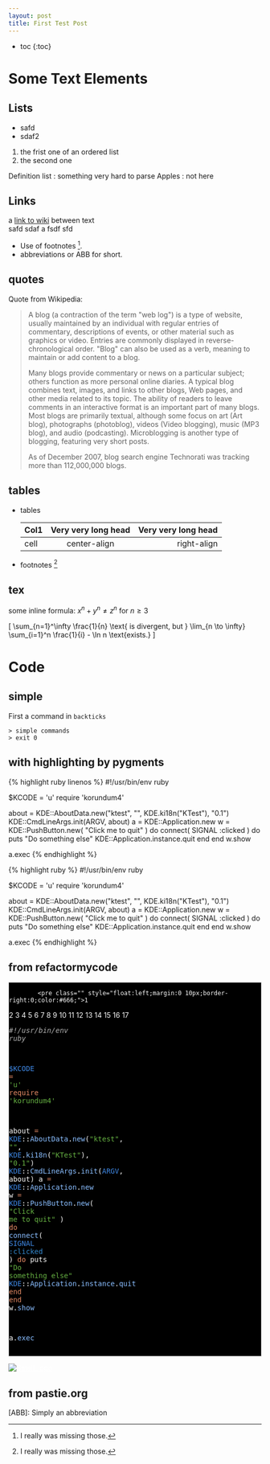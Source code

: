 ```yaml
---
layout: post
title: First Test Post
---
```


* toc
{:toc}

# Some Text Elements

## Lists

- safd
- sdaf2

1. the frist one of an ordered list
2. the second one


Definition list
: something very hard to parse
Apples
: not here

## Links

a [link to wiki](http://wikipedia.org) between text <br />
safd sdaf a fsdf sfd

* Use of footnotes [^foot].
* abbreviations or ABB for short.

## quotes

Quote from Wikipedia:
> A blog (a contraction of the term "web log") is a type of website, usually maintained by an individual with regular entries of commentary, descriptions of events, or other material such as graphics or video. Entries are commonly displayed in reverse-chronological order. "Blog" can also be used as a verb, meaning to maintain or add content to a blog.
>
> Many blogs provide commentary or news on a particular subject; others function as more personal online diaries. A typical blog combines text, images, and links to other blogs, Web pages, and other media related to its topic. The ability of readers to leave comments in an interactive format is an important part of many blogs. Most blogs are primarily textual, although some focus on art (Art blog), photographs (photoblog), videos (Video blogging), music (MP3 blog), and audio (podcasting). Microblogging is another type of blogging, featuring very short posts.
>
> As of December 2007, blog search engine Technorati was tracking more than 112,000,000 blogs.

## tables


*   tables

    Col1 | Very very long head | Very very long head|
    -----|:-------------------:|-------------------:|
    cell | center-align        | right-align        |


*   footnotes [^foot]



## tex


some inline formula: $x^{n}+y^{n} \neq z^{n}$ for $n \geq 3$

\[ 
\sum_{n=1}^\infty \frac{1}{n} 
\text{ is divergent, but } 
\lim_{n \to \infty} \sum_{i=1}^n \frac{1}{i} - \ln n \text{exists.} 
\]

# Code

## simple

First a command in `backticks`

    > simple commands
    > exit 0



## with highlighting by pygments

{% highlight ruby linenos %}
#!/usr/bin/env ruby

$KCODE = 'u'
require 'korundum4'

about = KDE::AboutData.new("ktest", "", KDE.ki18n("KTest"), "0.1")
KDE::CmdLineArgs.init(ARGV, about)
a = KDE::Application.new
w = KDE::PushButton.new( "Click me to quit" ) do
  connect( SIGNAL :clicked ) do
    puts "Do something else"
    KDE::Application.instance.quit
  end
end
w.show

a.exec
{% endhighlight %}

{% highlight ruby %}
#!/usr/bin/env ruby

$KCODE = 'u'
require 'korundum4'

about = KDE::AboutData.new("ktest", "", KDE.ki18n("KTest"), "0.1")
KDE::CmdLineArgs.init(ARGV, about)
a = KDE::Application.new
w = KDE::PushButton.new( "Click me to quit" ) do
  connect( SIGNAL :clicked ) do
    puts "Do something else"
    KDE::Application.instance.quit
  end
end
w.show

a.exec
{% endhighlight %}

## from refactormycode

<div style="overflow:auto;border:solid 1px #ccc;background:#000;color:#F8F8F8">
          <div class="section">
            
            <pre class="" style="float:left;margin:0 10px;border-right:0;color:#666;">1
2
3
4
5
6
7
8
9
10
11
12
13
14
15
16
17</pre>
            <pre class="sunburst"><span style="color:#AEAEAE;font-style:italic;"><span style="color:#AEAEAE;font-style:italic;">#</span>!/usr/bin/env ruby</span>

<span style="color:#3E87E3;"><span style="color:#3E87E3;">$</span>KCODE</span> <span style="color:#E28964;">=</span> <span style="color:#65B042;"><span style="color:#65B042;">'</span>u<span style="color:#65B042;">'</span></span>
<span style="color:#E28964;">require</span> <span style="color:#65B042;"><span style="color:#65B042;">'</span>korundum4<span style="color:#65B042;">'</span></span>

about <span style="color:#E28964;">=</span> <span style="color:#3E87E3;">KDE</span>::<span style="color:#89BDFF;">AboutData</span>.<span style="color:#89BDFF;">new</span>(<span style="color:#65B042;"><span style="color:#65B042;">&quot;</span>ktest<span style="color:#65B042;">&quot;</span></span>, <span style="color:#65B042;"><span style="color:#65B042;">&quot;</span><span style="color:#65B042;">&quot;</span></span>, <span style="color:#3E87E3;">KDE</span>.<span style="color:#89BDFF;">ki18n</span>(<span style="color:#65B042;"><span style="color:#65B042;">&quot;</span>KTest<span style="color:#65B042;">&quot;</span></span>), <span style="color:#65B042;"><span style="color:#65B042;">&quot;</span>0.1<span style="color:#65B042;">&quot;</span></span>)
<span style="color:#3E87E3;">KDE</span>::<span style="color:#89BDFF;">CmdLineArgs</span>.<span style="color:#89BDFF;">init</span>(<span style="color:#3E87E3;">ARGV</span>, about)
a <span style="color:#E28964;">=</span> <span style="color:#3E87E3;">KDE</span>::<span style="color:#89BDFF;">Application</span>.<span style="color:#89BDFF;">new</span>
w <span style="color:#E28964;">=</span> <span style="color:#3E87E3;">KDE</span>::<span style="color:#89BDFF;">PushButton</span>.<span style="color:#89BDFF;">new</span>( <span style="color:#65B042;"><span style="color:#65B042;">&quot;</span>Click me to quit<span style="color:#65B042;">&quot;</span></span> ) <span style="color:#E28964;">do</span>
  <span style="color:#89BDFF;">connect</span>( <span style="color:#3E87E3;">SIGNAL</span> <span style="color:#3387CC;"><span style="color:#3387CC;">:</span>clicked</span> ) <span style="color:#E28964;">do</span>
    puts <span style="color:#65B042;"><span style="color:#65B042;">&quot;</span>Do something else<span style="color:#65B042;">&quot;</span></span>
    <span style="color:#3E87E3;">KDE</span>::<span style="color:#89BDFF;">Application</span>.<span style="color:#89BDFF;">instance</span>.<span style="color:#89BDFF;">quit</span>
  <span style="color:#E28964;">end</span>
<span style="color:#E28964;">end</span>
w.<span style="color:#89BDFF;">show</span>

a.<span style="color:#89BDFF;">exec</span>
</pre>
          </div>
        </div>

<a href="http://refactormycode.com/codes/968-minimal-code-example-ruby-and-kde" style="color:#fff" title="As seen on RefactorMyCode.com"><img alt="Small_logo" src="http://refactormycode.com/images/small_logo.gif" style="border:0" /></a>


## from pastie.org

<script src='http://pastie.org/788392.js'> </script>


[^foot]: I really was missing those.

[ABB]: Simply an abbreviation




